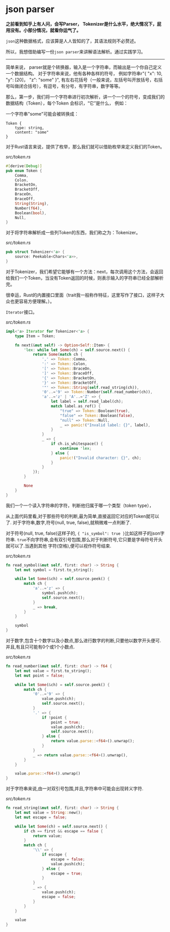 # json parser

**之前看到知乎上有人问，会写Parser， Tokenizer是什么水平，绝大情况下，屁用没有。小部分情况，就看你运气了。**

`json`这种数据格式，应该算是人人皆知的了，其语法规则不必赘述。

所以，我想借助编写一份`json parser`来讲解语法解析。通过实践学习。

--------------------------------------------------------------

简单来说， parser就是个转换器，输入是一个字符串，而输出是一个你自己定义一个数据结构。
对于字符串来说，他有各种各样的符号， 例如字符串r"{ "x": 10, "y": [20]， "z": "some" }",
有左右花括号（一般来说，左括号叫开放括号，右括号叫做闭合括号），有逗号，有分号，有字符串，数字等等。

那么，第一步，我们将一个字符串进行初次解析，讲一个一个的符号，变成我们的数据结构（Token），每个Token
会标识，“它”是什么， 例如：

一个字符串"some"可能会被转换成：
```
Token {
    type: string,
    content: "some"
}
```

对于Rust语言来说，提供了枚举，那么我们就可以借助枚举来定义我们的Token。

*src/token.rs*
```rust
#[derive(Debug)]
pub enum Token {
    Comma,
    Colon,
    BracketOn,
    BracketOff,
    BraceOn,
    BraceOff,
    String(String),
    Number(f64),
    Boolean(bool),
    Null,
}
```

对于将字符串解析成一些列Token的东西，我们称之为：Tokenizer。

*src/token.rs*
```rust
pub struct Tokenizer<'a> {
    source: Peekable<Chars<'a>>,
}
```

对于Tokenizer，我们希望它能够有一个方法：next，每次调用这个方法，会返回
给我们一个Token，当没有Token返回的时候，则表示输入的字符串已经全部解析完。

很幸运，Rust的内置接口里面（trait我一般称作特征，这里写作了接口，这样子大众也更容易方便理解。）。

`Iterator`接口。

*src/token.rs*
```rust
impl<'a> Iterator for Tokenizer<'a> {
    type Item = Token;

    fn next(&mut self) -> Option<Self::Item> {
        'lex: while let Some(ch) = self.source.next() {
            return Some(match ch {
                ',' => Token::Comma,
                ':' => Token::Colon,
                '[' => Token::BraceOn,
                ']' => Token::BraceOff,
                '{' => Token::BracketOn,
                '}' => Token::BracketOff,
                '"' => Token::String(self.read_string(ch)),
                '0'..='9' => Token::Number(self.read_number(ch)),
                'a'..='z' | 'A'..='Z' => {
                    let label = self.read_label(ch);
                    match label.as_ref() {
                        "true" => Token::Boolean(true),
                        "false" => Token::Boolean(false),
                        "null" => Token::Null,
                        _ => panic!("Invalid label: {}", label),
                    }
                }
                _ => {
                    if ch.is_whitespace() {
                        continue 'lex;
                    } else {
                        panic!("Invalid character: {}", ch);
                    }
                }
            });
        }

        None
    }
}
```

我们一个一个读入字符串的字符，判断他归属于哪一个类型（token type），

从上面代码里看,对于那些符号的判断,最为简单,直接返回它对应的Token就可以了.
对于字符串,数字,符号(null, true, false),就稍微难一点判断了.

对于符号(null, true, false)这样子的, `{ "is_symbol": true }`比如这样子的json字符串.
`true`不向字符串,会有双引号包围,那么对于判断符号,它只要是字母符号开头就可以了.当遇到其他
字符(空格),便可以视作符号结束.

*src/token.rs*

```rust
fn read_symbol(&mut self, first: char) -> String {
    let mut symbol = first.to_string();

    while let Some(&ch) = self.source.peek() {
        match ch {
            'a'..='z' => {
                symbol.push(ch);
                self.source.next();
            }
            _ => break,
        }
    }

    symbol
}
```


对于数字,包含十个数字以及小数点,那么进行数字的判断,只要他以数字开头便可.
并且,有且只可能有0个或1个小数点.

*src/token.rs*

```rust
fn read_number(&mut self, first: char) -> f64 {
    let mut value = first.to_string();
    let mut point = false;

    while let Some(&ch) = self.source.peek() {
        match ch {
            '0'..='9' => {
                value.push(ch);
                self.source.next();
            }
            '.' => {
                if !point {
                    point = true;
                    value.push(ch);
                    self.source.next();
                } else {
                    return value.parse::<f64>().unwrap();
                }
            }
            _ => return value.parse::<f64>().unwrap(),
        }
    }

    value.parse::<f64>().unwrap()
}
```

对于字符串来说,由一对双引号包围,并且,字符串中可能会出现转义字符.

*src/token.rs*

```rust
fn read_string(&mut self, first: char) -> String {
    let mut value = String::new();
    let mut escape = false;

    while let Some(ch) = self.source.next() {
        if ch == first && escape == false {
            return value;
        }
        match ch {
            '\\' => {
                if escape {
                    escape = false;
                    value.push(ch);
                } else {
                    escape = true;
                }
            }
            _ => {
                value.push(ch);
                escape = false;
            }
        }
    }

    value
}
```
